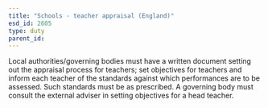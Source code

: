 ```yaml
---
title: "Schools - teacher appraisal (England)"
esd_id: 2605
type: duty
parent_id:  
---
```


Local authorities/governing bodies must have a written document setting out the appraisal process for teachers; set objectives for teachers and inform each teacher of the standards against which performances are to be assessed. Such standards must be as prescribed.  A governing body must consult the external adviser in setting objectives for a head teacher.   

